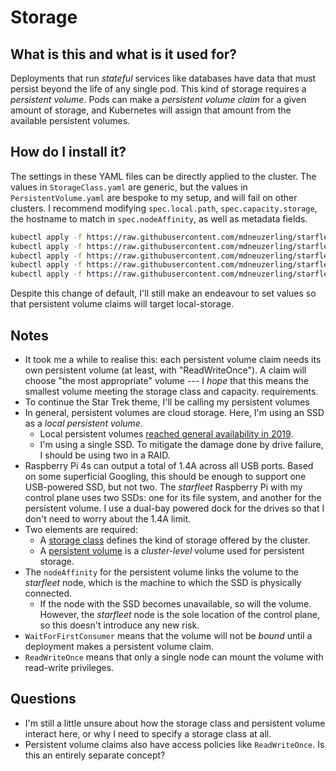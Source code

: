 # Storage

## What is this and what is it used for?

Deployments that run _stateful_ services like databases have data that must persist beyond the life of any single pod. This kind of storage requires a _persistent volume_. Pods can make a _persistent volume claim_ for a given amount of storage, and Kubernetes will assign that amount from the available persistent volumes.

## How do I install it?

The settings in these YAML files can be directly applied to the cluster. The values in `StorageClass.yaml` are generic, but the values in `PersistentVolume.yaml` are bespoke to my setup, and will fail on other clusters. I recommend modifying `spec.local.path`, `spec.capacity.storage`, the hostname to match in `spec.nodeAffinity`, as well as metadata fields.

```bash
kubectl apply -f https://raw.githubusercontent.com/mdneuzerling/starfleet/main/storage/StorageClass.yaml
kubectl apply -f https://raw.githubusercontent.com/mdneuzerling/starfleet/main/storage/memory-alpha.yaml
kubectl apply -f https://raw.githubusercontent.com/mdneuzerling/starfleet/main/storage/memory-beta.yaml
kubectl apply -f https://raw.githubusercontent.com/mdneuzerling/starfleet/main/storage/memory-gamma.yaml
kubectl apply -f https://raw.githubusercontent.com/mdneuzerling/starfleet/main/storage/memory-delta.yaml
```



Despite this change of default, I'll still make an endeavour to set values so that persistent volume claims will target local-storage.

## Notes

* It took me a while to realise this: each persistent volume claim needs its own persistent volume (at least, with "ReadWriteOnce"). A claim will choose "the most appropriate" volume --- I _hope_ that this means the smallest volume meeting the storage class and capacity. requirements.
* To continue the Star Trek theme, I'll be calling my persistent volumes
* In general, persistent volumes are cloud storage. Here, I'm using an SSD as a _local persistent volume_.
    * Local persistent volumes [reached general availability in 2019](https://kubernetes.io/blog/2019/04/04/kubernetes-1.14-local-persistent-volumes-ga/).
    * I'm using a single SSD. To mitigate the damage done by drive failure, I should be using two in a RAID.
* Raspberry Pi 4s can output a total of 1.4A across all USB ports. Based on some superficial Googling, this should be enough to support one USB-powered SSD, but not two. The _starfleet_ Raspberry Pi with my control plane uses two SSDs: one for its file system, and another for the persistent volume. I use a dual-bay powered dock for the drives so that I don't need to worry about the 1.4A limit.
* Two elements are required:
    * A [storage class](https://kubernetes.io/docs/concepts/storage/storage-classes/) defines the kind of storage offered by the cluster.
    * A [persistent volume](https://kubernetes.io/docs/concepts/storage/storage-classes/) is a _cluster-level_ volume used for persistent storage.
* The `nodeAffinity` for the persistent volume links the volume to the _starfleet_ node, which is the machine to which the SSD is physically connected.
    * If the node with the SSD becomes unavailable, so will the volume. However, the _starfleet_ node is the sole location of the control plane, so this doesn't introduce any new risk.
* `WaitForFirstConsumer` means that the volume will not be _bound_ until a deployment makes a persistent volume claim.
* `ReadWriteOnce` means that only a single node can mount the volume with read-write privileges.

## Questions

* I'm still a little unsure about how the storage class and persistent volume interact here, or why I need to specify a storage class at all.
* Persistent volume claims also have access policies like `ReadWriteOnce`. Is this an entirely separate concept?